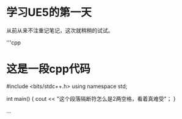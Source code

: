 # 学习UE5的第一天

从前从来不注重记笔记，这次就稍稍的试试。

'''cpp

# 这是一段cpp代码
#include <bits/stdc++.h>
using namespace std;

int main()
{
  cout << "这个段落隔断符怎么是2两空格，看着真难受"；
}

...
